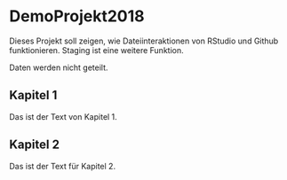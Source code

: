# DemoProjekt2018

Dieses Projekt soll zeigen, wie Dateiinteraktionen von RStudio und Github funktionieren. 
Staging ist eine weitere Funktion. 

Daten werden nicht geteilt.

## Kapitel 1
Das ist der Text von Kapitel 1.


## Kapitel 2
Das ist der Text für Kapitel 2.
